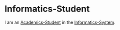 # Informatics-Student

I am an [Academics-Student](600001.md) in the [Informatics-System](9999999.md).
